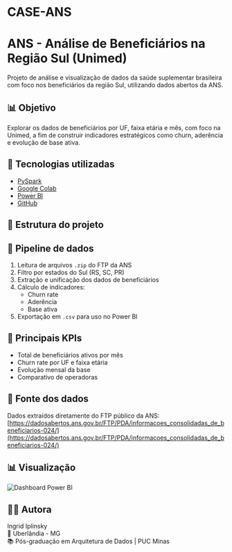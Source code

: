 # CASE-ANS

# ANS - Análise de Beneficiários na Região Sul (Unimed)

Projeto de análise e visualização de dados da saúde suplementar brasileira com foco nos beneficiários da região Sul, utilizando dados abertos da ANS.

## 📊 Objetivo

Explorar os dados de beneficiários por UF, faixa etária e mês, com foco na Unimed, a fim de construir indicadores estratégicos como churn, aderência e evolução de base ativa.

## 🔧 Tecnologias utilizadas

- [PySpark](https://spark.apache.org/docs/latest/api/python/)
- [Google Colab](https://colab.research.google.com)
- [Power BI](https://powerbi.microsoft.com)
- [GitHub](https://github.com)

## 📁 Estrutura do projeto


## 🔄 Pipeline de dados

1. Leitura de arquivos `.zip` do FTP da ANS
2. Filtro por estados do Sul (RS, SC, PR)
3. Extração e unificação dos dados de beneficiários
4. Cálculo de indicadores:
   - Churn rate
   - Aderência
   - Base ativa
5. Exportação em `.csv` para uso no Power BI

## 📌 Principais KPIs

- Total de beneficiários ativos por mês
- Churn rate por UF e faixa etária
- Evolução mensal da base
- Comparativo de operadoras

## 📎 Fonte dos dados

Dados extraídos diretamente do FTP público da ANS:  
[https://dadosabertos.ans.gov.br/FTP/PDA/informacoes_consolidadas_de_beneficiarios-024/](https://dadosabertos.ans.gov.br/FTP/PDA/informacoes_consolidadas_de_beneficiarios-024/)

## 📊 Visualização

![Dashboard Power BI]([dashboard_unimed.png](https://ibb.co/MxrZZLD0))

## 🙋‍♀️ Autora

Ingrid Iplinsky  
📍 Uberlândia - MG  
📚 Pós-graduação em Arquitetura de Dados | PUC Minas




